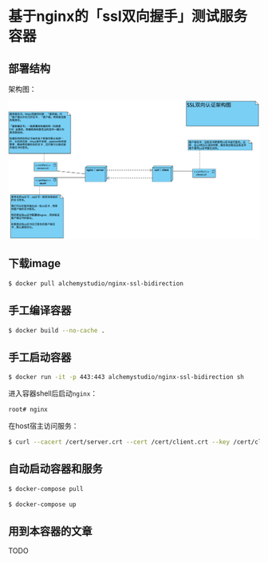 # 基于nginx的「ssl双向握手」测试服务容器

## 部署结构

架构图：

![](https://raw.githubusercontent.com/alchemy-studio/nginx-ssl-bidirection/master/arch.png)

## 下载image

```bash
$ docker pull alchemystudio/nginx-ssl-bidirection
```

## 手工编译容器

```bash
$ docker build --no-cache . 
```

## 手工启动容器

```bash
$ docker run -it -p 443:443 alchemystudio/nginx-ssl-bidirection sh
```

进入容器shell后启动`nginx`：

```bash
root# nginx
```

在host宿主访问服务：

```bash
$ curl --cacert /cert/server.crt --cert /cert/client.crt --key /cert/client.key https://localhost
```

## 自动启动容器和服务

```bash
$ docker-compose pull
```

```bash
$ docker-compose up
```

## 用到本容器的文章

TODO
